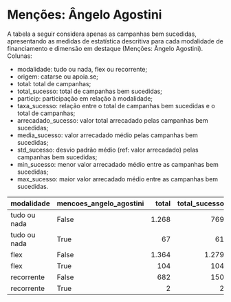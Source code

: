 # Menções: Ângelo Agostini

A tabela a seguir considera apenas as campanhas bem sucedidas, apresentando as medidas
de estatística descritiva para cada modalidade de financiamento e dimensão em destaque
(Menções: Ângelo Agostini). Colunas:
- modalidade: tudo ou nada, flex ou recorrente;
- origem: catarse ou apoia.se;
- total: total de campanhas;
- total_sucesso: total de campanhas bem sucedidas;
- particip: participação em relação à modalidade;
- taxa_sucesso: relação entre o total de campanhas bem sucedidas e o total de campanhas;
- arrecadado_sucesso: valor total arrecadado pelas campanhas bem sucedidas;
- media_sucesso: valor arrecadado médio pelas campanhas bem sucedidas;
- std_sucesso: desvio padrão médio (ref: valor arrecadado) pelas campanhas bem sucedidas;
- min_sucesso: menor valor arrecadado médio entre as campanhas bem sucedidas;
- max_sucesso: maior valor arrecadado médio entre as campanhas bem sucedidas.


| modalidade   | mencoes_angelo_agostini   |   total |   total_sucesso |   particip |   taxa_sucesso |   arrecadado_sucesso |   media_sucesso |   std_sucesso |   min_sucesso |   max_sucesso |
|:-------------|:--------------------------|--------:|----------------:|-----------:|---------------:|---------------------:|----------------:|--------------:|--------------:|--------------:|
| tudo ou nada | False                     |    1.268 |             769 |     9.498,1 |         6.064,7 |          21.018.027,02 |        27.331,63 |      36.670,66 |         41,82 |     537.544,55 |
| tudo ou nada | True                      |      67 |              61 |      501,9 |         9.104,5 |           3.045.252,81 |        49.922,18 |     101.183,47 |       2.944,09 |     679.297,66 |
| flex         | False                     |    1.364 |            1.279 |     9.291,6 |         9.376,8 |          16.041.563,99 |        12.542,27 |      30.835,65 |         10,77 |     708.972,78 |
| flex         | True                      |     104 |             104 |      708,4 |        10.000,0 |           2.320.567,95 |        22.313,15 |      59.701,59 |        458,93 |     442.290,11 |
| recorrente   | False                     |     682 |             150 |     9.970,8 |         2.199,4 |             41.280,84 |          275,21 |        643,62 |          1,09 |       5.087,08 |
| recorrente   | True                      |       2 |               2 |       29,2 |        10.000,0 |              1.906,11 |          953,06 |       1.131,81 |        152,75 |       1.753,37 |
